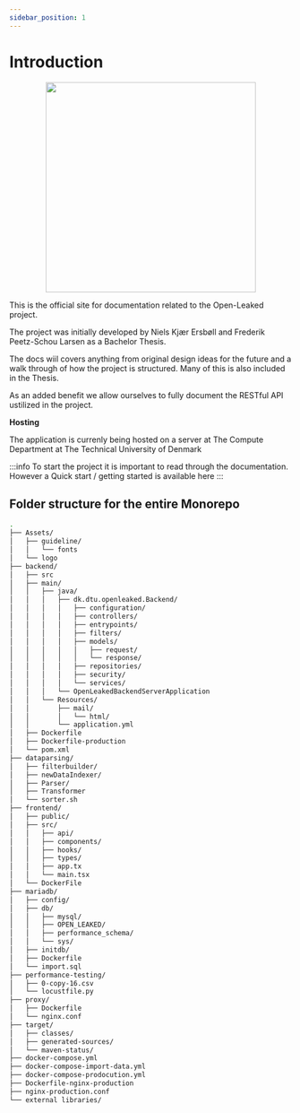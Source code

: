 ```yaml
---
sidebar_position: 1
---
```


# Introduction

<p align="center">
<img src={require("/static/img/openleaked.png").default} width="375"/>
</p>


This is the official site for documentation related to the Open-Leaked project. 

The project was initially developed by Niels Kjær Ersbøll and Frederik Peetz-Schou Larsen as a Bachelor Thesis. 



The docs wiil covers anything from original design ideas for the future and a walk through of how the project is structured. 
Many of this is also included in the Thesis. 

As an added benefit we allow ourselves to fully document the RESTful API ustilized in the project. 

**Hosting**

The application is currenly being hosted on a server at The Compute Department at The Technical University of Denmark


:::info
To start the project it is important to read through the documentation. However a Quick start / getting started is available here
:::


## Folder structure for the entire Monorepo

```bash
.
├── Assets/
│   ├── guideline/
│   │   └── fonts
│   └── logo
├── backend/
│   ├── src
│   ├── main/
│   │   ├── java/
│   │   │   ├── dk.dtu.openleaked.Backend/
│   │   │   │   ├── configuration/
│   │   │   │   ├── controllers/
│   │   │   │   ├── entrypoints/
│   │   │   │   ├── filters/
│   │   │   │   ├── models/
│   │   │   │   │   ├── request/
│   │   │   │   │   └── response/
│   │   │   │   ├── repositories/
│   │   │   │   ├── security/
│   │   │   │   └── services/
│   │   │   └── OpenLeakedBackendServerApplication
│   │   └── Resources/
│   │       ├── mail/
│   │       │   └── html/
│   │       └── application.yml
│   ├── Dockerfile
│   ├── Dockerfile-production
│   └── pom.xml
├── dataparsing/
│   ├── filterbuilder/
│   ├── newDataIndexer/
│   ├── Parser/
│   ├── Transformer
│   └── sorter.sh
├── frontend/
│   ├── public/
│   ├── src/
│   │   ├── api/
│   │   ├── components/
│   │   ├── hooks/
│   │   ├── types/
│   │   ├── app.tx
│   │   └── main.tsx
│   └── DockerFile
├── mariadb/
│   ├── config/
│   ├── db/
│   │   ├── mysql/
│   │   ├── OPEN_LEAKED/
│   │   ├── performance_schema/
│   │   └── sys/
│   ├── initdb/
│   ├── Dockerfile
│   └── import.sql
├── performance-testing/
│   ├── 0-copy-16.csv
│   └── locustfile.py
├── proxy/
│   ├── Dockerfile
│   └── nginx.conf
├── target/
│   ├── classes/
│   ├── generated-sources/
│   └── maven-status/
├── docker-compose.yml
├── docker-compose-import-data.yml
├── docker-compose-prodocution.yml
├── Dockerfile-nginx-production
├── nginx-production.conf
└── external libraries/
```